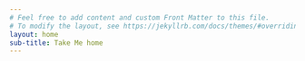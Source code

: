 ```yaml
---
# Feel free to add content and custom Front Matter to this file.
# To modify the layout, see https://jekyllrb.com/docs/themes/#overriding-theme-defaults
layout: home
sub-title: Take Me home
---
```

